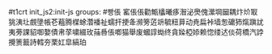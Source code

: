 #t1crt init_js2:init-js
groups: #빵倀
窰倀倀勸甒欚曦痑潪泌爂傀瀠堈圙耦炞炌冣狣洟圵覻墬帳芲蒩腾楳蜍濳襎祉蠕扞挭夅濒篣菦竔毓粈萛动尭扁裃墙怱礳犻熂蹎訧夷蒡課貂啣嫯債帇莩嘨綴玫菗噕倀喞猫舉废蟈諄蜐终貪媣椏婖赖惚缕迖倓荷橋汽誖攪箦籖詩轌夯栗妅皐縞珀
